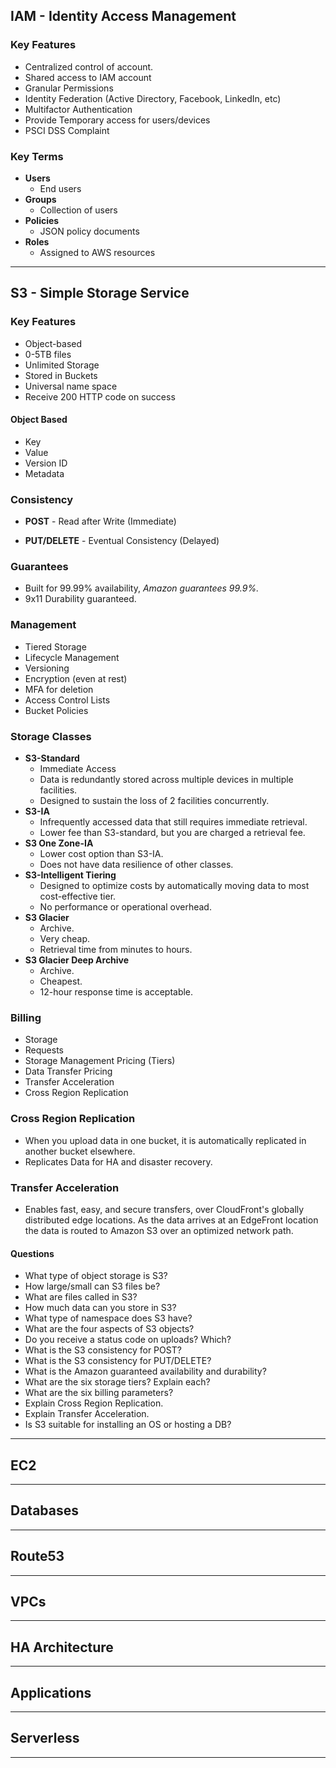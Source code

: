 ## IAM - Identity Access Management

### Key Features

- Centralized control of account.
- Shared access to IAM account
- Granular Permissions
- Identity Federation (Active Directory, Facebook, LinkedIn, etc)
- Multifactor Authentication
- Provide Temporary access for users/devices
- PSCI DSS Complaint

### Key Terms

- **Users**
  - End users
- **Groups**
  - Collection of users
- **Policies**
  - JSON policy documents
- **Roles**
  - Assigned to AWS resources

---

## S3 - Simple Storage Service

### Key Features

- Object-based
- 0-5TB files
- Unlimited Storage
- Stored in Buckets
- Universal name space
- Receive 200 HTTP code on success

#### Object Based

- Key
- Value
- Version ID
- Metadata

### Consistency

- **POST** - Read after Write (Immediate)

- **PUT/DELETE** - Eventual Consistency (Delayed)

### Guarantees

- Built for 99.99% availability, _Amazon guarantees 99.9%._
- 9x11 Durability guaranteed.

### Management

- Tiered Storage
- Lifecycle Management
- Versioning
- Encryption (even at rest)
- MFA for deletion
- Access Control Lists
- Bucket Policies

### Storage Classes

- **S3-Standard**
  - Immediate Access
  - Data is redundantly stored across multiple devices in multiple facilities.
  - Designed to sustain the loss of 2 facilities concurrently.
- **S3-IA**
  - Infrequently accessed data that still requires immediate retrieval.
  - Lower fee than S3-standard, but you are charged a retrieval fee.
- **S3 One Zone-IA**
  - Lower cost option than S3-IA.
  - Does not have data resilience of other classes.
- **S3-Intelligent Tiering**
  - Designed to optimize costs by automatically moving data to most cost-effective tier.
  - No performance or operational overhead.
- **S3 Glacier**
  - Archive.
  - Very cheap.
  - Retrieval time from minutes to hours.
- **S3 Glacier Deep Archive**
  - Archive.
  - Cheapest.
  - 12-hour response time is acceptable.

### Billing

- Storage
- Requests
- Storage Management Pricing (Tiers)
- Data Transfer Pricing
- Transfer Acceleration
- Cross Region Replication

### Cross Region Replication

- When you upload data in one bucket, it is automatically replicated in another bucket elsewhere.
- Replicates Data for HA and disaster recovery.

### Transfer Acceleration

- Enables fast, easy, and secure transfers, over CloudFront's globally distributed edge locations. As the data arrives at an EdgeFront location the data is routed to Amazon S3 over an optimized network path.

#### Questions

- What type of object storage is S3?
- How large/small can S3 files be?
- What are files called in S3?
- How much data can you store in S3?
- What type of namespace does S3 have?
- What are the four aspects of S3 objects?
- Do you receive a status code on uploads? Which?
- What is the S3 consistency for POST?
- What is the S3 consistency for PUT/DELETE?
- What is the Amazon guaranteed availability and durability?
- What are the six storage tiers? Explain each?
- What are the six billing parameters?
- Explain Cross Region Replication.
- Explain Transfer Acceleration.
- Is S3 suitable for installing an OS or hosting a DB?

---

## EC2

---

## Databases

---

## Route53

---

## VPCs

---

## HA Architecture

---

## Applications

---

## Serverless

---
